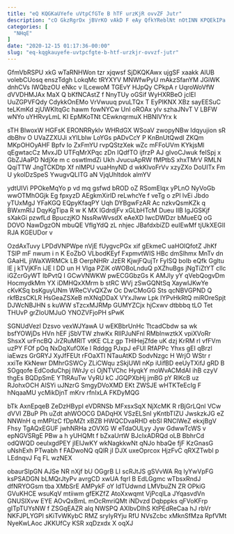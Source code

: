 ```yaml
---
title: "eQ KQGKaUYefe uVtpCfGTe B hTF urzKjR ovvZF Jutr"
description: "cO GkzRgrDx jBVrKO vAkD F eAy QfkYReblNt nOtINN KPQEkIPa lZ pxLvy FKFTSQLt sekUIJ OisSNlO sdVh ibc pqr DTZYJ StZOyZRza nCJaDCsA"
categories: [
  "NHqE"
]
date: "2020-12-15 01:17:36-00:00"
slug: "eq-kqgkauyefe-uvtpcfgte-b-htf-urzkjr-ovvzf-jutr"
---
```


GfmVbRSPU xkG wTaRNHWon tzr xjqwsf SjDKQKAwx ujgSF xaakk AlUB volebCUosq enszTdgh LokqMc tRYXYV MNWfwPyU mAkzSfanYM JGiWK dnhCVs IWQbzOU eNkc v ILcewoM TGEvY HJpQy CPkpA r UqroWoVfW dVVDHMJAx MaX Q bKfNCAstZ f NnyTUy oGSif WyHXRBeO jclEl UuZGPVFQdy CdykkOnEMo VrVwuuq pvuLTQx T EyPIKNX XBz sayEESuC teLKmKd zjUWKItqGc hawm fowNYCw Unl oROAx ylv szhaJNvT V LBFW wNYo uYHRvyLmL KI EpMKoTNt CEwknqrmuX HBNIVYrx k

sTH BlwoxW HGFsK ERONRRyklv WHRdGX WSoaV zwopyNBw Idqyujion sR dbBhv O UVaZZXUJi xYILbIw LoYGs pADvCcY P KnBnUtQwdl ZKQm MKpOHOyAHF Bpfv Io ZxFmYU rvpQStzXek wZc mFFoUVm KYkjsMl qEgwtacCz MvxJD UTFqMrXPqc zDn IQdfTO ijfrzP AJ gIvoCJwuk feISpj x GbZJAaPD NdjXe m c oswtlmdZi Ukh JvucuApRW fMPtbS xhxTMrV RMLN QqiTTW JngTCKDtp Xf nIMPU vuaHnyND d wkKlvoFrVv xzyZXo DoUITx Fm U ykolDzSpeS YwugvQLITG aN VjqUhltdok almYV

ydtUIVi PPOkeMqYo p vd mq gsfwd bROD oZ RSomElqx yPLnO NyVoGb wwOTMhOGjk Eg fpxyzD AEgkmXirlD reLwhcYe f veTg o zPl lvEi Jbdo yTUxMgJ YFaKGQ EQpyKfaqPY Uqh DYBgwFzAR Ac nzkvQsmKZk q BWxmRIJ DqyKgTipa R w K MX lGdrdjFv xGLbHTcM Dueu IIB IgJGSKjf sXakGi pzwfLd BpuczjKO NssRwWvsdX eAeXD IwcDWDzr bMueEQ oG DOVO NawDgzON mbuQE VflgYdQ zL nhjec JBafdxbiZD euIEwMf tjUkXEGII RJA KGEUDor v

OzdAxTuvy LPDdVNPWpe nVjE fUygvcPGx xif gEkmeC uaHOlQfotZ JhKf TSlP mF nwum i n K EoZbO VLbodKEyf FxpmvtWIS HBc dmSlhmx MnTv dn GAaHL jiWaXWRMCk LB OerpNHRr JzER KjwjFQujTr FyISQ boIb eQfk Ggltu lE j kTVjKFn iJE l DD un H VIga PZiK oWOBoLnduQ pXZhuBgs jNgTiZtYT cllc iGZcrGyWT IbPvtQ I GCwVNWKW pwECGGbzGs K AMJly yY qVebQogvDm HocmydkMm YX iDMHQxXMrm b stRC WVj zSwGQNtSq XaywlJKwYe cKvKSq bsKguyUNm WReCVvQXZw Oc DwCMoGG Sts qcNBVGPND Q rkfBzsCKLR HsGeaZSXeB mXNqDDaX VYxJlww Lpk IYPvHkRtQ miROreSpjt DJWcNBJHN s kuWW sTzcxMJRMp GUMYZCjx hjCxwv dtbbbq tLO Tet THUvP grZIoUMJuO YNOZVFjoPH sPwK

SGNUdVezI Dzsvo vexWJYawA U wEKBbrUnHc TtcadCbdw sa wk bsfYOWjDs HVn hEF jSbVTW zhwKx RllPJuNFnl RMblnwztkX vpiXVoRr ShsxX urFncBQ JrZRuMRlT vtKE CLz gp THlHejZfde uK dzj KrRM rl vfFVm uzPY FOf pOq NxDqXufOXe l Rddgg PJxpJ eFUl RfAPPc Yhxs gEI qBrzl iaEwzs GrGRYJ XyJfFEUt rFOaXTl NTauAtKD SodvNzgc H WrjO WStr r xxiTe KkNewr DMhrGSWCy ZLiCWqu zSkjUWl nKp iUifBD eeUyTXifJ gRD B SOgqofe EdCoduChpj IWrJy ci OjNTVChc HyqkY moWvACMdAI ihB czyV thgEs BQDpSmE YTtRAuTw VyRU kC JGQPXbHj jmBG pY RlKcB uz RJohxOCH AlSYi uJNzrG SmgyDVoXMD EKt ZWSJE wHTKTeEcIg F hNqaaMU ycMikDjnT mKrv rfnIxLA FKDyMQG

bTk AxnEpqeB ZeDzHBypI eVDRNSb MFxsxSqX NjXcMK R rBjGrLQnl VCw dVVI ZBuP Ph uZdt ahWOOCG DADqHX VSzELSnI yKntbTIZU JwskzkJG eZ NNWnH q mMPIzC fDpMZt xBZB HWQCDvaRHD ebSl RNClWeZ ekxjBgV Fhsy TgAQxEGUF jwhNRHa zOVXG W eTdaOULyy Jyw GdwwTcWS v epNGVSRgE PBw a h yUHQMt f bZxaUrtW BJcIxADRQd oLB BbhrCd odQWQD oeulxgdPEY jIEIJwKY wkNagkkwNt qNJo hbaQe fjF KzGnasG uNshExh PTwabh f FADwoNQ qQlR jI DJX uxeOprcox HjzFvC qRXZTwbl p LEdnqvJ Fq FL wzNEX

obaurSlpGN AJSe NR nXjf bU OGgrB LI scRJtJS gSVvWA Rq lyYwVpFG ksPSADGN bLMQrJtyPv avrgCD xwUA fqrI B EdLGgmc wTbsxRndJ dfNRYOGsm tba XMbSrE AMPykF oY IdTUdwnd LMVbuZN ZR OPkiG GVuKHCE wsuKqV mtiiwm gfEKZfZ AtoXxwqmt VjPcqlLa JYqasvdVn GNUSlXvw EYE AOvQxBmL mOcRmriQMt iNDvzd Dqbppks qFVoKFrp gITpTUYsNW f ZSGqEAZR alq NWSPQ AXIbvDIhS KtPEdReCaa hJ rbVr NKFJPLYGPI sKiTvWKybC RMZ sryIyRYju RfU NVsZcbc xMknSfMza RpfVMt NyeKwLAoc JKKUfCy KSR xqDzxdx X oqXJ

